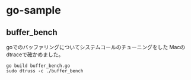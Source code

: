 # go-sample

## buffer_bench
goでのバッファリングについてシステムコールのチューニングをした
Macのdtraceで確かめました。

```
go build buffer_bench.go
sudo dtruss -c ./buffer_bench
```